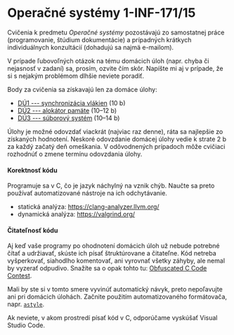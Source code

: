 # Operačné systémy 1-INF-171/15

Cvičenia k predmetu _Operačné systémy_ pozostávajú zo samostatnej práce (programovanie, štúdium dokumentácie) a prípadných krátkych individuálnych konzultácií (dohadujú sa najmä e-mailom).

V prípade ľubovoľných otázok na tému domácich úloh (napr. chyba či nejasnosť v zadaní) sa, prosím, ozvite čím skôr. Napíšte mi aj v prípade, že si s nejakým problémom dlhšie neviete poradiť.

Body za cvičenia sa získavajú len za domáce úlohy:
* [DÚ1 --- synchronizácia vlákien](du1/du1.md) (10 b)
* [DÚ2 --- alokátor pamäte](du2/du2.md) (10&ndash;12 b)
* [DÚ3 --- súborový systém](du3/du3.md) (10&ndash;14 b)

Úlohy je možné odovzdať viackrát (najviac raz denne), ráta sa najlepšie zo získaných hodnotení.
Neskoré odovzdanie domácej úlohy vedie k strate 2 b za každý začatý deň omeškania.
V odôvodnených prípadoch môže cvičiaci rozhodnúť o zmene termínu odovzdania úlohy.

#### Korektnosť kódu

Programuje sa v C, čo je jazyk náchylný na vznik chýb. Naučte sa preto používať automatizované nástroje na ich odchytávanie.
* statická analýza: https://clang-analyzer.llvm.org/
* dynamická analýza: https://valgrind.org/

#### Čitateľnosť kódu

Aj keď vaše programy po ohodnotení domácich úloh už nebude potrebné čítať a udržiavať, skúste ich písať štruktúrovane a čitateľne. Kód netreba vyšperkovať, siahodlho komentovať, ani vyrovnať všetky záhyby, ale nemal by vyzerať odpudivo. Snažíte sa o opak tohto tu: [Obfuscated C Code Contest](https://www.ioccc.org/years.html#2020).

Mali by ste si v tomto smere vyvinúť automatický návyk, preto nepoľavujte ani pri domácich úlohách. Začnite použitím automatizovaného formátovača, napr. [`astyle`](https://iq.opengenus.org/astyle-c/).

Ak neviete, v akom prostredí písať kód v C, odporúčame vyskúšať Visual Studio Code.
